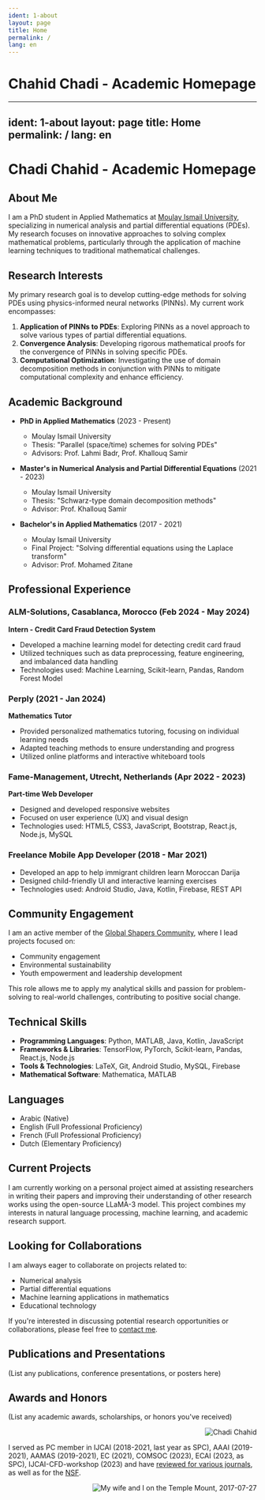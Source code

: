 ```yaml
---
ident: 1-about
layout: page
title: Home
permalink: /
lang: en
---
```

# Chahid Chadi - Academic Homepage

---
ident: 1-about
layout: page
title: Home
permalink: /
lang: en
---

# Chadi Chahid - Academic Homepage

## About Me

I am a PhD student in Applied Mathematics at [Moulay Ismail University](http://www.umi.ac.ma/en/), specializing in numerical analysis and partial differential equations (PDEs). My research focuses on innovative approaches to solving complex mathematical problems, particularly through the application of machine learning techniques to traditional mathematical challenges.

## Research Interests

My primary research goal is to develop cutting-edge methods for solving PDEs using physics-informed neural networks (PINNs). My current work encompasses:

1. **Application of PINNs to PDEs**: Exploring PINNs as a novel approach to solve various types of partial differential equations.
2. **Convergence Analysis**: Developing rigorous mathematical proofs for the convergence of PINNs in solving specific PDEs.
3. **Computational Optimization**: Investigating the use of domain decomposition methods in conjunction with PINNs to mitigate computational complexity and enhance efficiency.

## Academic Background

- **PhD in Applied Mathematics** (2023 - Present)
  - Moulay Ismail University
  - Thesis: "Parallel (space/time) schemes for solving PDEs"
  - Advisors: Prof. Lahmi Badr, Prof. Khallouq Samir

- **Master's in Numerical Analysis and Partial Differential Equations** (2021 - 2023)
  - Moulay Ismail University
  - Thesis: "Schwarz-type domain decomposition methods"
  - Advisor: Prof. Khallouq Samir

- **Bachelor's in Applied Mathematics** (2017 - 2021)
  - Moulay Ismail University
  - Final Project: "Solving differential equations using the Laplace transform"
  - Advisor: Prof. Mohamed Zitane

## Professional Experience

### ALM-Solutions, Casablanca, Morocco (Feb 2024 - May 2024)
**Intern - Credit Card Fraud Detection System**
- Developed a machine learning model for detecting credit card fraud
- Utilized techniques such as data preprocessing, feature engineering, and imbalanced data handling
- Technologies used: Machine Learning, Scikit-learn, Pandas, Random Forest Model

### Perply (2021 - Jan 2024)
**Mathematics Tutor**
- Provided personalized mathematics tutoring, focusing on individual learning needs
- Adapted teaching methods to ensure understanding and progress
- Utilized online platforms and interactive whiteboard tools

### Fame-Management, Utrecht, Netherlands (Apr 2022 - 2023)
**Part-time Web Developer**
- Designed and developed responsive websites
- Focused on user experience (UX) and visual design
- Technologies used: HTML5, CSS3, JavaScript, Bootstrap, React.js, Node.js, MySQL

### Freelance Mobile App Developer (2018 - Mar 2021)
- Developed an app to help immigrant children learn Moroccan Darija
- Designed child-friendly UI and interactive learning exercises
- Technologies used: Android Studio, Java, Kotlin, Firebase, REST API

## Community Engagement

I am an active member of the [Global Shapers Community](https://www.globalshapers.org/), where I lead projects focused on:
- Community engagement
- Environmental sustainability
- Youth empowerment and leadership development

This role allows me to apply my analytical skills and passion for problem-solving to real-world challenges, contributing to positive social change.

## Technical Skills

- **Programming Languages**: Python, MATLAB, Java, Kotlin, JavaScript
- **Frameworks & Libraries**: TensorFlow, PyTorch, Scikit-learn, Pandas, React.js, Node.js
- **Tools & Technologies**: LaTeX, Git, Android Studio, MySQL, Firebase
- **Mathematical Software**: Mathematica, MATLAB

## Languages

- Arabic (Native)
- English (Full Professional Proficiency)
- French (Full Professional Proficiency)
- Dutch (Elementary Proficiency)

## Current Projects

I am currently working on a personal project aimed at assisting researchers in writing their papers and improving their understanding of other research works using the open-source LLaMA-3 model. This project combines my interests in natural language processing, machine learning, and academic research support.

## Looking for Collaborations

I am always eager to collaborate on projects related to:
- Numerical analysis
- Partial differential equations
- Machine learning applications in mathematics
- Educational technology

If you're interested in discussing potential research opportunities or collaborations, please feel free to [contact me](mailto:ch.chahid@edu.umi.ac.ma).

## Publications and Presentations

(List any publications, conference presentations, or posters here)

## Awards and Honors

(List any academic awards, scholarships, or honors you've received)

<p style="text-align: right;">
<img src='/images/profile_picture.jpg' alt='Chadi Chahid'/>
</p>

I served as PC member in IJCAI (2018-2021, last year as SPC), AAAI (2019-2021), AAMAS (2019-2021), EC (2021), COMSOC (2023), ECAI (2023, as SPC), IJCAI-CFD-workshop (2023) and have [reviewed for various journals](https://www.webofscience.com/wos/author/record/706840), as well as for the [NSF](https://www.nsf.org/).

<p style='display:none'>
In addition to research, I have many years of experience [programming in various languages][6].
</p>

<p style="text-align: right;">
<img src='/images/temple_mount_20170727_012.jpg' alt='My wife and I on the Temple Mount, 2017-07-27'/>
</p>

[1]: {{site.baseurl}}/topics/{{page.lang}}/fairness
[2]: {{site.baseurl}}/topics/{{page.lang}}/auctions
[3]: {{site.baseurl}}/topics/{{page.lang}}/repeatedgames
[4]: {{site.baseurl}}/topics/{{page.lang}}/negochat
[5]: {{site.baseurl}}/topics/{{page.lang}}/hebnlp
[6]: {{site.baseurl}}/pages/{{page.lang}}/code
[7]: {{site.baseurl}}/topics/{{page.lang}}/tnk
[8]: {{site.baseurl}}/pages/{{page.lang}}/wishlist
[research]: {{site.baseurl}}/papers/ResearchProgram-ISF-712-20.pdf
[ya]: https://sites.google.com/site/aumannbiu/
[ah]: http://u.cs.biu.ac.il/~avinatan/
[phd]: {{site.baseurl}}/papers/Erel-Segal-Halevi-PhD-Thesis.pdf
[biucs]: http://cs.biu.ac.il/
[arielcs]: https://www.ariel.ac.il/wp/cs/en/
[ratio]: http://www.ratio.huji.ac.il/
